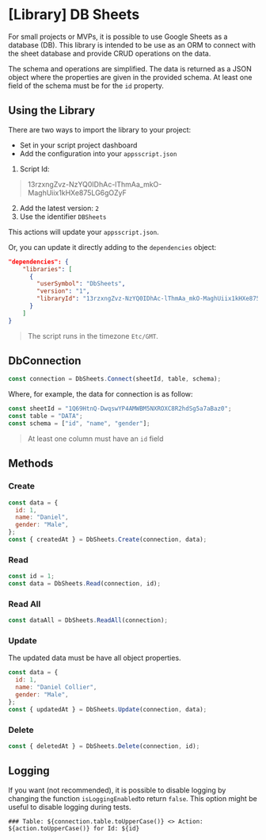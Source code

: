 # [Library] DB Sheets

For small projects or MVPs, it is possible to use Google Sheets as a database (DB). This library is intended to be use as an ORM to connect with the sheet database and provide CRUD operations on the data.

The schema and operations are simplified. The data is returned as a JSON object where the properties are given in the provided schema. At least one field of the schema must be for the `id` property.

## Using the Library

There are two ways to import the library to your project:

- Set in your script project dashboard
- Add the configuration into your `appsscript.json`

1. Script Id:

> 13rzxngZvz-NzYQ0IDhAc-lThmAa_mkO-MaghUiix1kHXe875LG6gOZyF

2. Add the latest version: `2`
3. Use the identifier `DBSheets`

This actions will update your `appsscript.json`.

Or, you can update it directly adding to the `dependencies` object:

```json
"dependencies": {
    "libraries": [
      {
        "userSymbol": "DbSheets",
        "version": "1",
        "libraryId": "13rzxngZvz-NzYQ0IDhAc-lThmAa_mkO-MaghUiix1kHXe875LG6gOZyF"
      }
    ]
}
```

> The script runs in the timezone `Etc/GMT`.

## DbConnection

```javascript
const connection = DbSheets.Connect(sheetId, table, schema);
```

Where, for example, the data for connection is as follow:

```javascript
const sheetId = "1Q69HtnQ-DwqswYP4AMWBM5NXROXC8R2hdSg5a7aBaz0";
const table = "DATA";
const schema = ["id", "name", "gender"];
```

> At least one column must have an `id` field

## Methods

### Create

```javascript
const data = {
  id: 1,
  name: "Daniel",
  gender: "Male",
};
const { createdAt } = DbSheets.Create(connection, data);
```

### Read

```javascript
const id = 1;
const data = DbSheets.Read(connection, id);
```

### Read All

```javascript
const dataAll = DbSheets.ReadAll(connection);
```

### Update

The updated data must be have all object properties.

```javascript
const data = {
  id: 1,
  name: "Daniel Collier",
  gender: "Male",
};
const { updatedAt } = DbSheets.Update(connection, data);
```

### Delete

```javascript
const { deletedAt } = DbSheets.Delete(connection, id);
```

## Logging

If you want (not recommended), it is possible to disable logging by changing the function `isLoggingEnabled`to return `false`. This option might be useful to disable logging during tests.

```
### Table: ${connection.table.toUpperCase()} <> Action: ${action.toUpperCase()} for Id: ${id}
```
